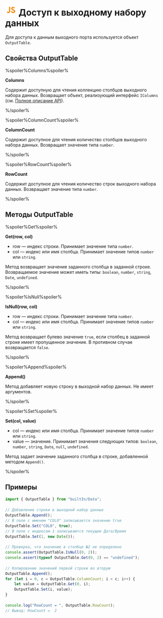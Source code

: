 # ![](../../../media/app/icons/component-18/component-default-55.svg) Доступ к выходному набору данных

Для доступа к данным выходного порта используется объект `OutputTable`.

## Свойства OutputTable

%spoiler%Columns%spoiler%

**Columns**

Содержит доступную для чтения коллекцию столбцов выходного набора данных. Возвращает объект, реализующий интерфейс `IColumns` (см. [Полное описание API](./api-description.md)).

%/spoiler%

%spoiler%ColumnCount%spoiler%

**ColumnCount**

Содержит доступное для чтения количество столбцов выходного набора данных.  Возвращает значение типа `number`.

%/spoiler%

%spoiler%RowCount%spoiler%

**RowCount**

Содержит доступное для чтения количество строк выходного набора данных.  Возвращает значение типа `number`.

%/spoiler%

## Методы OutputTable

%spoiler%Get%spoiler%

**Get(row, col)**

- row — индекс строки. Принимает значение типа `number`.
- col — индекс или имя столбца. Принимает значение типов `number` или `string`.

Метод возвращает значение заданного столбца в заданной строке. Возвращаемое значение может иметь типы: `boolean`, `number`, `string`, `Date`, `undefined`.

%/spoiler%

%spoiler%IsNull%spoiler%

**IsNull(row, col)**

- row — индекс строки. Принимает значение типа `number`.
- col — индекс или имя столбца. Принимает значение типов `number` или `string`.

Метод возвращает булево значение `true`, если столбец в заданной строке имеет пропущенное значение. В противном случае возвращается `false`.

%/spoiler%

%spoiler%Append%spoiler%

**Append()**

Метод добавляет новую строку в выходной набор данных. Не имеет аргументов.

%/spoiler%

%spoiler%Set%spoiler%

**Set(col, value)**

- col — индекс или имя столбца. Принимает значение типов `number` или `string`.
- value — значение. Принимает значения следующих типов: `boolean`, `number`, `string`, `Date`, `null`, `undefined`.

Метод задает значение заданного столбца в строке, добавленной методом `Append()`.

%/spoiler%

## Примеры

```javascript
import { OutputTable } from "builtIn/Data";

// Добавление строки в выходной набор данных
OutputTable.Append();
// В поле с именем "COL0" записывается значение true
OutputTable.Set("COL0", true);
// В поле с индексом 1 записываются текущие Дата/Время
OutputTable.Set(1, new Date());

// Проверка, что значение в столбце №2 не определено
console.assert(OutputTable.IsNull(0, 2));
console.assert(typeof OutputTable.Get(0, 2) == "undefined");

// Копирование значений первой строки во вторую
OutputTable.Append();
for (let i = 0, c = OutputTable.ColumnCount; i < c; i++) {
    let value = OutputTable.Get(0, i);
    OutputTable.Set(i, value);
}

console.log("RowCount = ", OutputTable.RowCount);
// Вывод: RowCount =  2

```